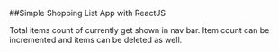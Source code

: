 ##Simple Shopping List App with ReactJS

Total items count of currently get shown in nav bar. Item count can be incremented and
items can be deleted as well.
